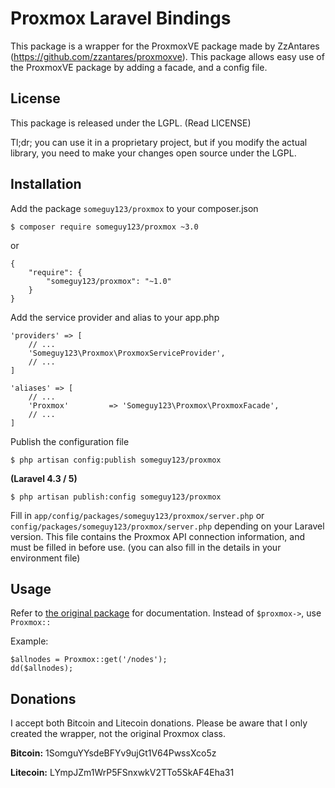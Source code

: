 Proxmox Laravel Bindings
=======

This package is a wrapper for the ProxmoxVE package made by
ZzAntares (https://github.com/zzantares/proxmoxve). This package
allows easy use of the ProxmoxVE package by adding a
facade, and a config file.

License
------
This package is released under the LGPL. (Read LICENSE)

Tl;dr; you can use it in a proprietary project, but if you modify the actual
library, you need to make your changes open source under the LGPL.

Installation
-----
Add the package `someguy123/proxmox` to your composer.json

    $ composer require someguy123/proxmox ~3.0

or

    {
        "require": {
            "someguy123/proxmox": "~1.0"
        }
    }

Add the service provider and alias to your app.php

    'providers' => [
        // ...
        'Someguy123\Proxmox\ProxmoxServiceProvider',
        // ...
    ]

    'aliases' => [
        // ...
        'Proxmox'         => 'Someguy123\Proxmox\ProxmoxFacade',
        // ...
    ]

Publish the configuration file

    $ php artisan config:publish someguy123/proxmox

**(Laravel 4.3 / 5)**

    $ php artisan publish:config someguy123/proxmox

Fill in `app/config/packages/someguy123/proxmox/server.php`
or `config/packages/someguy123/proxmox/server.php` depending on your Laravel
version. This file contains the Proxmox API connection information, and must
be filled in before use. (you can also fill in the details in your environment
file)


Usage
-----

Refer to [the original package](https://github.com/zzantares/proxmoxve) for
documentation. Instead of `$proxmox->`, use `Proxmox::`

Example:

    $allnodes = Proxmox::get('/nodes');
    dd($allnodes);

Donations
--------
I accept both Bitcoin and Litecoin donations. Please be aware that I only
created the wrapper, not the original Proxmox class.


**Bitcoin:** 1SomguYYsdeBFYv9ujGt1V64PwssXco5z

**Litecoin:** LYmpJZm1WrP5FSnxwkV2TTo5SkAF4Eha31
